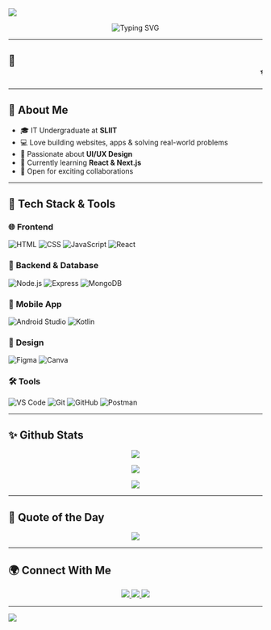 <!-- 🌊 Animated Header -->
<img src="https://capsule-render.vercel.app/api?type=waving&color=F70000,D100D1,3D53FF&height=200&section=header&text=Hey%20There!%20I'm%20Gayani%20Manesha%20👩‍💻&fontSize=40&fontColor=ffffff&animation=fadeIn"/>

<p align="center">
  <img 
    src="https://readme-typing-svg.demolab.com?font=Fira+Code&size=26&pause=1000&center=true&vCenter=true&width=700&height=100&lines=🚀+IT+Undergraduate;💻+Web+%26+Mobile+Developer;🎨+UI%2FUX+Designer;🌟+Welcome+to+My+GitHub+Profile!" 
    alt="Typing SVG" />
</p>

---

## 🌟 <marquee behavior="scroll" direction="left" scrollamount="8">✨ Passionate about turning ideas into real-world projects through code & design ✨</marquee>

---

## 🧠 About Me

- 🎓 IT Undergraduate at **SLIIT**
- 💻 Love building websites, apps & solving real-world problems
- 🎨 Passionate about **UI/UX Design**
- 🌱 Currently learning **React & Next.js**
- 🚀 Open for exciting collaborations

---

## 🚀 Tech Stack & Tools

### 🌐 **Frontend**
![HTML](https://img.shields.io/badge/HTML-E34F26?style=for-the-badge&logo=html5)
![CSS](https://img.shields.io/badge/CSS-1572B6?style=for-the-badge&logo=css3)
![JavaScript](https://img.shields.io/badge/JavaScript-F7DF1E?style=for-the-badge&logo=javascript&logoColor=black)
![React](https://img.shields.io/badge/React-61DAFB?style=for-the-badge&logo=react)

### 🔗 **Backend & Database**
![Node.js](https://img.shields.io/badge/Node.js-339933?style=for-the-badge&logo=nodedotjs)
![Express](https://img.shields.io/badge/Express-000000?style=for-the-badge&logo=express)
![MongoDB](https://img.shields.io/badge/MongoDB-47A248?style=for-the-badge&logo=mongodb)

### 📱 **Mobile App**
![Android Studio](https://img.shields.io/badge/Android%20Studio-3DDC84?style=for-the-badge&logo=androidstudio)
![Kotlin](https://img.shields.io/badge/Kotlin-7F52FF?style=for-the-badge&logo=kotlin)

### 🎨 **Design**
![Figma](https://img.shields.io/badge/Figma-F24E1E?style=for-the-badge&logo=figma)
![Canva](https://img.shields.io/badge/Canva-00C4CC?style=for-the-badge&logo=canva)

### 🛠️ **Tools**
![VS Code](https://img.shields.io/badge/VS%20Code-007ACC?style=for-the-badge&logo=visualstudiocode)
![Git](https://img.shields.io/badge/Git-F05032?style=for-the-badge&logo=git)
![GitHub](https://img.shields.io/badge/GitHub-181717?style=for-the-badge&logo=github)
![Postman](https://img.shields.io/badge/Postman-FF6C37?style=for-the-badge&logo=postman)

---

## ✨ Github Stats

<p align="center">
  <img src="https://github-readme-stats.vercel.app/api?username=GayaniManesha&show_icons=true&theme=radical&border_radius=10">
</p>
<p align="center">
  <img src="https://streak-stats.demolab.com?user=GayaniManesha&theme=radical&border_radius=10">
</p>
<p align="center">
  <img src="https://github-readme-stats.vercel.app/api/top-langs/?username=GayaniManesha&layout=compact&theme=radical&border_radius=10">
</p>

---

## 🔮 Quote of the Day

<p align="center">
  <img src="https://quotes-github-readme.vercel.app/api?type=horizontal&theme=radical">
</p>

---

## 🌍 Connect With Me

<p align="center">
  <a href="https://www.linkedin.com/in/gayani-jayasundara-4293b9361">
    <img src="https://img.shields.io/badge/LinkedIn-blue?style=for-the-badge&logo=linkedin&logoColor=white" />
  </a>
  <a href="https://lnkd.in/dzVYH2z9">
    <img src="https://img.shields.io/badge/Portfolio-FF5733?style=for-the-badge&logo=firefox&logoColor=white" />
  </a>
  <a href="mailto:gayanimanesha@gmail.com">
    <img src="https://img.shields.io/badge/Gmail-D14836?style=for-the-badge&logo=gmail&logoColor=white" />
  </a>
</p>

---

<!-- 🌊 Animated Footer -->
<img src="https://capsule-render.vercel.app/api?type=waving&color=3D53FF,D100D1,F70000&height=120&section=footer"/>
